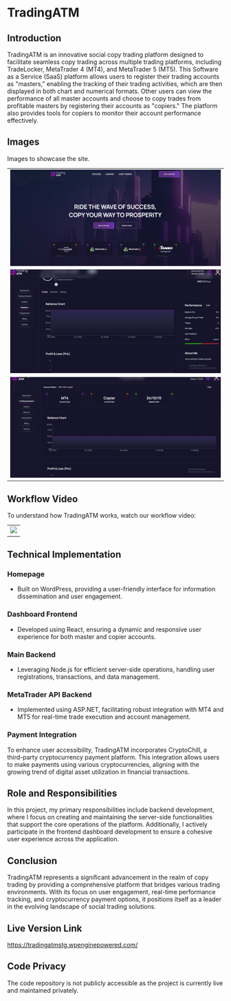 # TradingATM
## Introduction
TradingATM is an innovative social copy trading platform designed to facilitate seamless copy trading across multiple trading platforms, including TradeLocker, MetaTrader 4 (MT4), and MetaTrader 5 (MT5). This Software as a Service (SaaS) platform allows users to register their trading accounts as "masters," enabling the tracking of their trading activities, which are then displayed in both chart and numerical formats. Other users can view the performance of all master accounts and choose to copy trades from profitable masters by registering their accounts as "copiers." The platform also provides tools for copiers to monitor their account performance effectively.

## Images
Images to showcase the site.

<table>
  <tr>
    <td align = "center">
      <img src="./assets/homepage.PNG"/>
    </td>
  </tr>
  <tr>
    <td align = "center">
      <img src="./assets/master.PNG"/>
    </td>
  </tr>

  <tr>
    <td align = "center">
      <img src="./assets/analysis.PNG"/>
    </td>
  </tr>

</table>

## Workflow Video
To understand how TradingATM works, watch our workflow video:

<table>
  <tr>
    <td align = "center">
      <img src="https://raw.githubusercontent.com/monsterdev95/trading-atm-documentation/main/assets/tradingatm-metatrader-multi-copytrading.gif" />
    </td>
  </tr>
</table>

## Technical Implementation
### Homepage
- Built on WordPress, providing a user-friendly interface for information dissemination and user engagement.

### Dashboard Frontend
- Developed using React, ensuring a dynamic and responsive user experience for both master and copier accounts.

### Main Backend
- Leveraging Node.js for efficient server-side operations, handling user registrations, transactions, and data management.

### MetaTrader API Backend
- Implemented using ASP.NET, facilitating robust integration with MT4 and MT5 for real-time trade execution and account management.

### Payment Integration
To enhance user accessibility, TradingATM incorporates CryptoChill, a third-party cryptocurrency payment platform. This integration allows users to make payments using various cryptocurrencies, aligning with the growing trend of digital asset utilization in financial transactions.

## Role and Responsibilities
In this project, my primary responsibilities include backend development, where I focus on creating and maintaining the server-side functionalities that support the core operations of the platform. Additionally, I actively participate in the frontend dashboard development to ensure a cohesive user experience across the application.

## Conclusion
TradingATM represents a significant advancement in the realm of copy trading by providing a comprehensive platform that bridges various trading environments. With its focus on user engagement, real-time performance tracking, and cryptocurrency payment options, it positions itself as a leader in the evolving landscape of social trading solutions.

## Live Version Link
https://tradingatmstg.wpenginepowered.com/

## Code Privacy
The code repository is not publicly accessible as the project is currently live and maintained privately.

